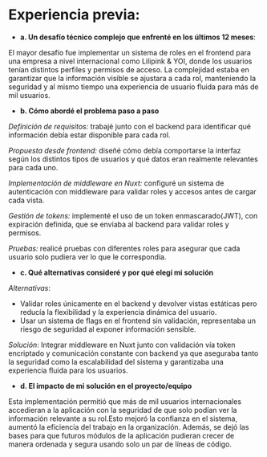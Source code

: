 # Experiencia previa:

* **a. Un desafío técnico complejo que enfrenté en los últimos 12 meses**:

El mayor desafío fue implementar un sistema de roles en el frontend para una empresa a nivel internacional como Lilipink & YOI, donde los usuarios tenían distintos perfiles y permisos de acceso. 
La complejidad estaba en garantizar que la información visible se ajustara a cada rol, manteniendo la seguridad y al mismo tiempo una experiencia de usuario fluida para más de mil usuarios.

* **b. Cómo abordé el problema paso a paso**

*Definición de requisitos:* trabajé junto con el backend para identificar qué información debía estar disponible para cada rol.

*Propuesta desde frontend:* diseñé cómo debía comportarse la interfaz según los distintos tipos de usuarios y qué datos eran realmente relevantes para cada uno.

*Implementación de middleware en Nuxt:* configuré un sistema de autenticación con middleware para validar roles y accesos antes de cargar cada vista.

*Gestión de tokens:* implementé el uso de un token enmascarado(JWT), con expiración definida, que se enviaba al backend para validar roles y permisos.

*Pruebas:* realicé pruebas con diferentes roles para asegurar que cada usuario solo pudiera ver lo que le correspondía.

* **c. Qué alternativas consideré y por qué elegí mi solución**

*Alternativas*: 
* Validar roles únicamente en el backend y devolver vistas estáticas pero reducía la flexibilidad y la experiencia dinámica del usuario.
* Usar un sistema de flags en el frontend sin validación, representaba un riesgo de seguridad al exponer información sensible.

*Solución*:
Integrar middleware en Nuxt junto con validación vía token encriptado y comunicación constante con backend ya que aseguraba tanto la seguridad como la escalabilidad del sistema y garantizaba una experiencia fluida para los usuarios.

* **d. El impacto de mi solución en el proyecto/equipo**

Esta implementación permitió que más de mil usuarios internacionales accedieran a la aplicación con la seguridad de que solo podían ver la información relevante a su rol.Esto mejoró la confianza en el sistema, aumentó la eficiencia del trabajo en la organización. Además, se dejó las bases para que futuros módulos de la aplicación pudieran crecer de manera ordenada y segura usando solo un par de líneas de código.